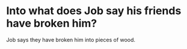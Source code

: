 # Into what does Job say his friends have broken him?

Job says they have broken him into pieces of wood.
